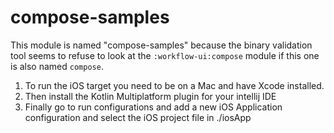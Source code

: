 # compose-samples

This module is named "compose-samples" because the binary validation tool seems to refuse to look
at the `:workflow-ui:compose` module if this one is also named `compose`.

1. To run the iOS target you need to be on a Mac and have Xcode installed.
2. Then install the Kotlin Multiplatform plugin for your intellij IDE
3. Finally go to run configurations and add a new iOS Application configuration and select the iOS
project file in ./iosApp
